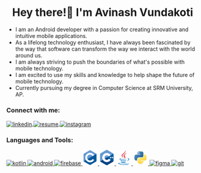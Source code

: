 <h1 align="center">Hey there!👋 I'm Avinash Vundakoti</h1>

- I am an Android developer with a passion for creating innovative and intuitive mobile applications.
- As a lifelong technology enthusiast, I have always been fascinated by the way that software can transform the way we interact with the world around us.
- I am always striving to push the boundaries of what's possible with mobile technology.
- I am excited to use my skills and knowledge to help shape the future of mobile technology.
- Currently pursuing my degree in Computer Science at SRM University, AP.

<h3 align="left">Connect with me:</h3>
<p align="left">
  <a href="https://www.linkedin.com/in/vundakoti-avinash-489b2a249/" target="blank">
    <img align="center" src="https://raw.githubusercontent.com/rahuldkjain/github-profile-readme-generator/master/src/images/icons/Social/linked-in-alt.svg" alt="linkedin" height="30" width="40" />
  </a>
  <a href="[https://link-to-your-resume.com](https://drive.google.com/file/d/1pxEFufgYKVBYLFhT44j-5gH3tAPQwP-g/view?usp=drive_link)" target="_blank" rel="noreferrer">
    <img align="center" src="https://www.vectorlogo.zone/logos/doczsite/doczsite-icon.svg" alt="resume" height="30" width="40" />
  </a>
  <a href="https://www.instagram.com/avinash_vundakoti/" target="_blank" rel="noreferrer">
    <img align="center" src="https://upload.wikimedia.org/wikipedia/commons/e/e7/Instagram_logo_2016.svg" alt="instagram" height="30" width="40" />
  </a>
</p>

<h3 align="left">Languages and Tools:</h3>
<p align="left">
  <a href="https://kotlinlang.org/" target="_blank" rel="noreferrer">
    <img src="https://www.vectorlogo.zone/logos/kotlinlang/kotlinlang-icon.svg" alt="kotlin" width="40" height="40" />
  </a>
  <a href="https://www.android.com/intl/en_in/" target="_blank" rel="noreferrer">
    <img src="https://www.vectorlogo.zone/logos/android/android-icon.svg" alt="android" width="40" height="40" />
  </a>
  <a href="https://firebase.google.com/" target="_blank" rel="noreferrer">
    <img src="https://www.vectorlogo.zone/logos/firebase/firebase-icon.svg" alt="firebase" width="40" height="40" />
  </a>
  <a href="https://www.cprogramming.com/" target="_blank" rel="noreferrer">
    <img src="https://raw.githubusercontent.com/devicons/devicon/master/icons/c/c-original.svg" alt="c" width="40" height="40" />
  </a>
  <a href="https://www.w3schools.com/cpp/" target="_blank" rel="noreferrer">
    <img src="https://raw.githubusercontent.com/devicons/devicon/master/icons/cplusplus/cplusplus-original.svg" alt="cplusplus" width="40" height="40" />
  </a>
  <a href="https://www.java.com" target="_blank" rel="noreferrer">
    <img src="https://raw.githubusercontent.com/devicons/devicon/master/icons/java/java-original.svg" alt="java" width="40" height="40" />
  </a>
  <a href="https://www.python.org" target="_blank" rel="noreferrer">
    <img src="https://raw.githubusercontent.com/devicons/devicon/master/icons/python/python-original.svg" alt="python" width="40" height="40" />
  </a>
  <a href="https://www.figma.com/" target="_blank" rel="noreferrer">
    <img src="https://www.vectorlogo.zone/logos/figma/figma-icon.svg" alt="figma" width="40" height="40" />
  </a>
  <a href="https://git-scm.com/" target="_blank" rel="noreferrer">
    <img src="https://www.vectorlogo.zone/logos/git-scm/git-scm-icon.svg" alt="git" width="40" height="40" />
  </a>
</p>
